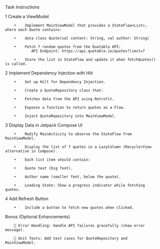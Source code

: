 Task Instructions

1️ Create a ViewModel

        •    Implement MainViewModel that provides a StateFlow<List>, where each Quote contains: 

        •    data class Quote(val content: String, val author: String)

        •    Fetch 7 random quotes from the Quotable API:
                API Endpoint: https://api.quotable.io/quotes?limit=7
        
        •    Store the list in StateFlow and update it when fetchQuotes() is called.

 
2️ Implement Dependency Injection with Hilt

        •    Set up Hilt for Dependency Injection.

        •    Create a QuoteRepository class that: 

        •    Fetches data from the API using Retrofit.

        •    Exposes a function to return quotes as a Flow.

        •    Inject QuoteRepository into MainViewModel.

 
3️ Display Data in Jetpack Compose UI

        •    Modify MainActivity to observe the StateFlow from MainViewModel.

        •    Display the list of 7 quotes in a LazyColumn (RecyclerView alternative in Compose).

        •    Each list item should contain: 

        •    Quote text (big font).

        •    Author name (smaller font, below the quote).

        •    Loading State: Show a progress indicator while fetching quotes.

 
4️ Add Refresh Button

        •    Include a button to fetch new quotes when clicked.

 
Bonus (Optional Enhancements)

        🚀 Error Handling: Handle API failures gracefully (show error message).

        🚀 Unit Tests: Add test cases for QuoteRepository and MainViewModel.

